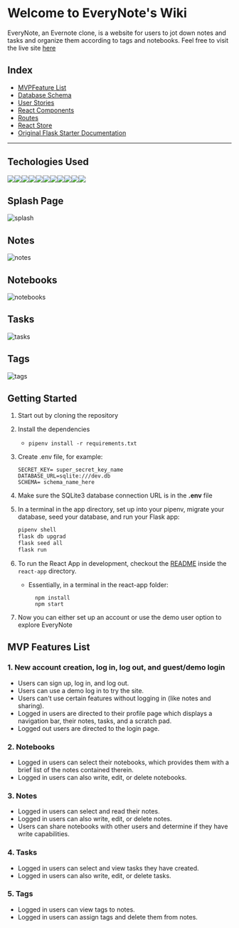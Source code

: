 
# Welcome to EveryNote's Wiki

EveryNote, an Evernote clone, is a website for users to jot down notes and tasks and organize them according to tags and notebooks. 
Feel free to visit the live site [here](https://everynote-yrm6.onrender.com/)

## Index
* [MVPFeature List](https://github.com/taystacksattack/EveryNote/wiki/MVP-Feature-List)
* [Database Schema](https://github.com/taystacksattack/EveryNote/wiki/Database-Schema)
* [User Stories](https://github.com/taystacksattack/EveryNote/wiki/User-Stories)
* [React Components](https://github.com/taystacksattack/EveryNote/wiki/React-Components-List)
* [Routes](https://github.com/taystacksattack/EveryNote/wiki/Routes)
* [React Store](https://github.com/taystacksattack/EveryNote/wiki/React-Store)
* [Original Flask Starter Documentation](https://github.com/taystacksattack/EveryNote/wiki/Original-Flask-Starter-Documentation)

---------------------

## Techologies Used
<img src="https://img.shields.io/badge/JavaScript-323330?style=for-the-badge&logo=javascript&logoColor=F7DF1E" /><img
src="https://img.shields.io/badge/Python-3776AB?style=for-the-badge&logo=Python&logoColor=white" /><img src="https://img.shields.io/badge/Node.js-339933?style=for-the-badge&logo=nodedotjs&logoColor=white" /><img src="https://img.shields.io/badge/Sqlalchemy-000000?style=for-the-badge&logo=Sqlalchemy&logoColor=white" /><img 
src="https://img.shields.io/badge/PostgreSQL-316192?style=for-the-badge&logo=postgresql&logoColor=white" /><img src="https://img.shields.io/badge/HTML5-E34F26?style=for-the-badge&logo=html5&logoColor=white" /><img src="https://img.shields.io/badge/CSS3-1572B6?style=for-the-badge&logo=css3&logoColor=white" /><img src="https://img.shields.io/badge/React-20232A?style=for-the-badge&logo=react&logoColor=61DAFB" /><img src="https://img.shields.io/badge/Redux-593D88?style=for-the-badge&logo=redux&logoColor=white" /><img src="https://img.shields.io/badge/GitHub-100000?style=for-the-badge&logo=github&logoColor=white" /><img src="https://img.shields.io/badge/Render-46E3B7?style=for-the-badge&logo=Render&logoColor=white" />

## Splash Page
![splash](https://github.com/taystacksattack/EveryNote/blob/main/SplashPage.png)

## Notes
![notes](https://github.com/taystacksattack/EveryNote/blob/main/Notes.png)

## Notebooks
![notebooks](https://github.com/taystacksattack/EveryNote/blob/main/Notebooks.png)

## Tasks
![tasks](https://github.com/taystacksattack/EveryNote/blob/main/Tasks.png)

## Tags
![tags](https://github.com/taystacksattack/EveryNote/blob/main/Tags.png)

## Getting Started

1. Start out by cloning the repository
2. Install the dependencies
    * `pipenv install -r requirements.txt`
3. Create .env file, for example:
     ```
     SECRET_KEY= super_secret_key_name
     DATABASE_URL=sqlite:///dev.db
     SCHEMA= schema_name_here
     ```
4. Make sure the SQLite3 database connection URL is in the **.env** file
5. In a terminal in the app directory,  set up into your pipenv, migrate your database, seed your database, and run your Flask app:

   ```bash
   pipenv shell
   flask db upgrad
   flask seed all
   flask run
   ```

6. To run the React App in development, checkout the [README](./react-app/README.md) inside the `react-app` directory.
     * Essentially, in a terminal in the react-app folder:
         ```
           npm install
           npm start
         ```
7. Now you can either set up an account or use the demo user option to explore EveryNote

## MVP Features List
### 1. New account creation, log in, log out, and guest/demo login

* Users can sign up, log in, and log out.
* Users can use a demo log in to try the site.
* Users can't use certain features without logging in (like notes and sharing).
* Logged in users are directed to their profile page which displays a navigation bar, their notes, tasks, and a scratch pad.
* Logged out users are directed to the login page.

### 2. Notebooks

* Logged in users can select their notebooks, which provides them with a brief list of the notes contained therein.
* Logged in users can also write, edit, or delete notebooks.

### 3. Notes

* Logged in users can select and read their notes.
* Logged in users can also write, edit, or delete notes.
* Users can share notebooks with other users and determine if they have write capabilities.

### 4. Tasks

* Logged in users can select and view tasks they have created.
* Logged in users can also write, edit, or delete tasks.

### 5. Tags

* Logged in users can view tags to notes.
* Logged in users can assign tags and delete them from notes.
